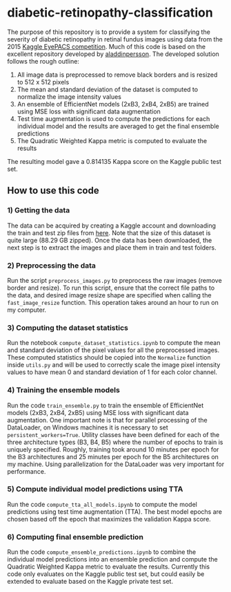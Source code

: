 # diabetic-retinopathy-classification



The purpose of this repository is to provide a system for classifying the severity of diabetic retinopathy in retinal fundus images using data from the 2015 [Kaggle EyePACS competition](https://www.kaggle.com/competitions/diabetic-retinopathy-detection/overview). Much of this code is based on the excellent repository developed by [aladdinpersson](https://github.com/aladdinpersson/Machine-Learning-Collection/tree/master/ML/Kaggles/DiabeticRetinopathy). The developed solution follows the rough outline:

1. All image data is preprocessed to remove black borders and is resized to 512 x 512 pixels
2. The mean and standard deviation of the dataset is computed to normalize the image intensity values
3. An ensemble of EfficientNet models (2xB3, 2xB4, 2xB5) are trained using MSE loss with significant data augmentation
4. Test time augmentation is used to compute the predictions for each individual model and the results are averaged to get the final ensemble predictions
5. The Quadratic Weighted Kappa metric is computed to evaluate the results



The resulting model gave a 0.814135 Kappa score on the Kaggle public test set. 





## How to use this code



### 1) Getting the data

The data can be acquired by creating a Kaggle account and downloading the train and test zip files from [here](https://www.kaggle.com/competitions/diabetic-retinopathy-detection/data). Note that the size of this dataset is quite large (88.29 GB zipped). Once the data has been downloaded, the next step is to extract the images and place them in train and test folders.



### 2) Preprocessing the data

Run the script `preprocess_images.py` to preprocess the raw images (remove border and resize). To run this script, ensure that the correct file paths to the data, and desired image resize shape are specified when calling the `fast_image_resize` function. This operation takes around an hour to run on my computer.



### 3) Computing the dataset statistics

Run the notebook `compute_dataset_statistics.ipynb` to compute the mean and standard deviation of the pixel values for all the preprocessed images. These computed statistics should be copied into the `Normalize`  function inside `utils.py` and will be used to correctly scale the image pixel intensity values to have mean 0 and standard deviation of 1 for each color channel.



### 4) Training the ensemble models

Run the code `train_ensemble.py` to train the ensemble of EfficientNet models (2xB3, 2xB4, 2xB5) using MSE loss with significant data augmentation. One important note is that for parallel processing of the DataLoader, on Windows machines it is necessary to set `persistent_workers=True`. Utility classes have been defined for each of the three architecture types (B3, B4, B5) where the number of epochs to train is uniquely specified. Roughly, training took around 10 minutes per epoch for the B3 architectures and 25 minutes per epoch for the B5 architectures on my machine. Using parallelization for the DataLoader was very important for performance. 



### 5) Compute individual model predictions using TTA

Run the code `compute_tta_all_models.ipynb` to compute the model predictions using test time augmentation (TTA). The best model epochs are chosen based off the epoch that maximizes the validation Kappa score. 



### 6) Computing final ensemble prediction

Run the code `compute_ensemble_predictions.ipynb` to combine the individual model predictions into an ensemble prediction and compute the Quadratic Weighted Kappa metric to evaluate the results. Currently this code only evaluates on the Kaggle public test set, but could easily be extended to evaluate based on the Kaggle private test set.



 

